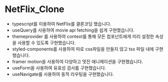 # NetFlix_Clone
- typescript를 이용하여 NetFlix를 클론코딩 했습니다.
- useQuery를 사용하여 movie api fetching을 쉽게 구현했습니다.
- themeprovider 를 사용하여 context를 통해 모든 컴포넌트에게 미리 설정한 속성을 사용할 수 있도록 구현했습니다.
- styled-components를 사용하여 따로 css파일을 만들지 않고 tsx 파일 내에 구현했습니다.
- framer motion을 사용하여 다양하고 멋진 애니메이션을 구현했습니다.
- useForm을 사용하여 유효성 검사를 구현했습니다.
- useNavigate를 사용하여 동적 라우팅을 구현했습니다.